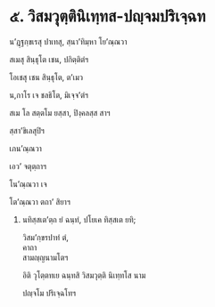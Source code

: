 <h1>๕. วิสมวุตฺตินิเทฺทส-ปญฺจมปริเจฺฉท</h1>
<p> น’ฎฺฐกฺขเรสุ ปาเทสุ, สฺนา’ทิมฺหา โย’ณฺณวา </p>


<p> สเมสุ สินฺธุโต เชน,  ปกิตฺติตํฯ</p>


<p> โอเชสุ เชน สินฺธุโต, ต’เมว </p>


<p> น,กาโร เจ ชลธิโต, มิเจฺจ’ตํฯ</p>


<p> สเม โล สตฺตโม ยสฺสา,  ปิงฺคลสฺส สาฯ</p>


<p> สฺสา’ขิเลสุปิฯ</p>


<p> เภน’ณฺณวา </p>


<p> เอว’ จตุตฺถาฯ</p>


<p> โน’ณฺณวา เจ </p>


<p> โต’ณฺณวา ตถา’ สิยาฯ</p>

</p>


<ol>
<li>
นทิสฺสเต’ตฺถ ยํ ฉนฺทํ, ปโยเค ทิสฺสเต ยทิ;  
  
วิสม’กฺขรปาทํ ตํ,  
คาถา  
สามญฺญนามโตฯ  
</li>
  
อิติ วุโตฺตทเย ฉนฺทสิ วิสมวุตฺติ นิเทฺทโส นาม  
</li>
  
ปญฺจโม ปริเจฺฉโทฯ  
</li>
  
  
  
  
  